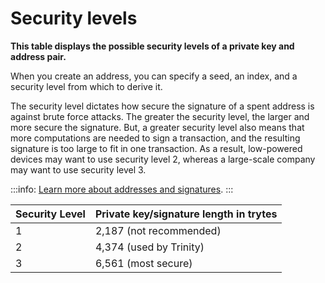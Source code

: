 # Security levels

**This table displays the possible security levels of a private key and address pair.**

When you create an address, you can specify a seed, an index, and a security level from which to derive it.

The security level dictates how secure the signature of a spent address is against brute force attacks. The greater the security level, the larger and more secure the signature. But, a greater security level also means that more computations are needed to sign a transaction, and the resulting signature is too large to fit in one transaction. As a result, low-powered devices may want to use security level 2, whereas a large-scale company may want to use security level 3.

:::info:
[Learn more about addresses and signatures](../concepts/addresses-and-signatures.md).
:::


| **Security Level** | **Private key/signature length in trytes** |
| :-------------- | :-------------------------- |
| 1              | 2,187 (not recommended)|
| 2              | 4,374 (used by Trinity)         |
| 3              | 6,561 (most secure)           |
